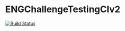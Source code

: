 # ENGChallengeTestingCIv2
[![Build Status](https://travis-ci.org/ruvinbsu/ENGChallengeTestingCIv2.svg?branch=master)](https://travis-ci.org/ruvinbsu/ENGChallengeTestingCIv2)
